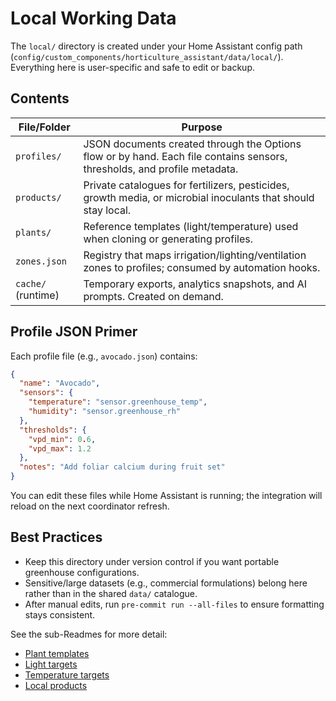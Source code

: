 ﻿# Local Working Data

The `local/` directory is created under your Home Assistant config path (`config/custom_components/horticulture_assistant/data/local/`). Everything here is user-specific and safe to edit or backup.

## Contents

| File/Folder | Purpose |
|-------------|---------|
| `profiles/` | JSON documents created through the Options flow or by hand. Each file contains sensors, thresholds, and profile metadata. |
| `products/` | Private catalogues for fertilizers, pesticides, growth media, or microbial inoculants that should stay local. |
| `plants/` | Reference templates (light/temperature) used when cloning or generating profiles. |
| `zones.json` | Registry that maps irrigation/lighting/ventilation zones to profiles; consumed by automation hooks. |
| `cache/` (runtime) | Temporary exports, analytics snapshots, and AI prompts. Created on demand. |

## Profile JSON Primer

Each profile file (e.g., `avocado.json`) contains:

```json
{
  "name": "Avocado",
  "sensors": {
    "temperature": "sensor.greenhouse_temp",
    "humidity": "sensor.greenhouse_rh"
  },
  "thresholds": {
    "vpd_min": 0.6,
    "vpd_max": 1.2
  },
  "notes": "Add foliar calcium during fruit set"
}
```

You can edit these files while Home Assistant is running; the integration will reload on the next coordinator refresh.

## Best Practices

- Keep this directory under version control if you want portable greenhouse configurations.
- Sensitive/large datasets (e.g., commercial formulations) belong here rather than in the shared `data/` catalogue.
- After manual edits, run `pre-commit run --all-files` to ensure formatting stays consistent.

See the sub-Readmes for more detail:

- [Plant templates](plants/README.md)
- [Light targets](plants/light/README.md)
- [Temperature targets](plants/temperature/README.md)
- [Local products](products/README.md)
